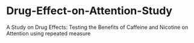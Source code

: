 # Drug-Effect-on-Attention-Study
A Study on Drug Effects: Testing the Benefits of Caffeine and Nicotine on Attention using repeated measure
